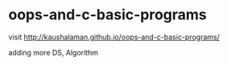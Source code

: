 # oops-and-c-basic-programs
visit http://kaushalaman.github.io/oops-and-c-basic-programs/

adding more
DS, Algorithm
